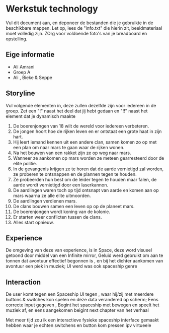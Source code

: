 # Werkstuk technology

Vul dit document aan, en deponeer de bestanden die je gebruikte in de beschikbare mappen. Let op, lees de "info.txt" die hierin zit, beeldmateriaal moet volledig zijn. ZOrg voor voldoende foto's van je breadboard en opstelling.


## Eige informatie

- Ali Amrani
- Groep A
- Ali , Bieke & Seppe


## Storyline 

Vul volgende elementen in, deze zullen dezelfde zijn voor iedereen in de groep. Zet een "!" naast het deel dat jij hebt gedaan en "!!" naast het element dat je dynamisch maakte

1. De boerenjongen van 18 wilt de wereld voor iedereen verbeteren.
2. De jongen hoort hoe de rijken leven en er ontstaat een grote haat in zijn hart.
3. Hij leert iemand kennen uit een andere clan, samen komen zo op met een plan om naar mars te gaan waar de rijken wonen.
4. Na het bouwen van een rakket zijn ze op weg naar mars.
5. Wanneer ze aankomen op mars worden ze meteen gearresteerd door de elite politie. 
6. In de gevangenis krijgen ze te horen dat de aarde vernietigd zal worden, ze proberen te ontsnappen en de plannen tegen te houden.
7. Ze probeerden hun best om de leider tegen te houden maar falen, de aarde wordt vernietigd door een laserkannon.
8. De aardlingen waren toch op tijd ontsnapt van aarde en komen aan op mars waarna ze alle elite uitmoorden.
9. De aardlingen verdienen mars.
10. De clans bouwen samen een leven op op de planeet mars.
11. De boerenjongen wordt koning van de kolonie.
12. Er starten weer conflicten tussen de clans.
13. Alles start opnieuw.

## Experience


De omgeving van deze van experience, is in Space, deze word visueel getoond door middel van een Infinite mirror,
Geluid werd gebruikt  om aan te tonnen dat avontuur effectief begonnen is , en bij het dichter aankomen van avontuur een piek in muziek;
UI werd was ook spaceship genre 




## Interaction
De user komt tegen een Spaceship UI tegen , waar hij/zij met meerdere buttons & switches kon spelen en deze data verandered  op scherm;
Eens correcte input gegeven , Begint het spaceship met bewegen en speelt het muziek af, en eens aangekomen beigint next chapter van het verhaal

Met meer tijd zou ik een interactieve fysieke spaceship interface gemaakt hebben waar je echten switchens en button kom pressen ipv virtueele




